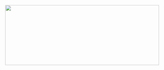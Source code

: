 <img width="495" height="195" src="https://github-readme-stats.vercel.app/api?username=itschasa&show_icons=true&theme=dark">
